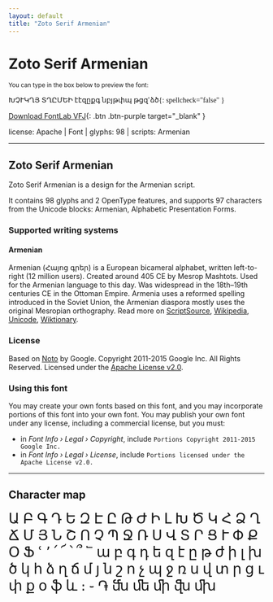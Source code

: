 ```yaml
---
layout: default
title: "Zoto Serif Armenian"
---
```


# Zoto Serif Armenian

<small>You can type in the box below to preview the font:</small>

<div contenteditable="true" class="texteditor" style="font-family: 'Zoto Serif Armenian';">
ԽՉՒԿՂՅ ՏՂԸՄԵԻ էէզըքգ նբյթփպ թցզՙձծ{: spellcheck="false" }
</div>

[Download FontLab VFJ](https://downgit.github.io/#/home?url=https://github.com/fontlabcom/getgo-fonts/blob/main/getgo-fonts/apache/zotoserif/zotoserif-armenian.vfj){: .btn .btn-purple target="_blank" }

license: Apache \| Font \| glyphs: 98 \| scripts: Armenian

---


## Zoto Serif Armenian

Zoto Serif Armenian is a design for the Armenian script.

It contains 98 glyphs and 2 OpenType features, and supports 97 characters from the Unicode blocks: Armenian, Alphabetic Presentation Forms.


### Supported writing systems


#### Armenian

Armenian (Հայոց գրեր) is a European bicameral alphabet, written left-to-right (12 million users). Created around 405 CE by Mesrop Mashtots. Used for the Armenian language to this day. Was widespread in the 18th–19th centuries CE in the Ottoman Empire. Armenia uses a reformed spelling introduced in the Soviet Union, the Armenian diaspora mostly uses the original Mesropian orthography. Read more on [ScriptSource](https://scriptsource.org/scr/Armn), [Wikipedia](https://en.wikipedia.org/wiki/ISO_15924:Armn), [Unicode](https://www.unicode.org/versions/Unicode13.0.0/ch07.pdf#G3334), [Wiktionary](https://en.wiktionary.org/wiki/Category:Armenian_script).


### License

Based on [Noto](https://github.com/notofonts) by Google. Copyright 2011-2015 Google Inc. All Rights Reserved. Licensed under the [Apache License v2.0](https://www.apache.org/licenses/LICENSE-2.0.txt).

### Using this font

You may create your own fonts based on this font, and you may incorporate portions of this font into your own font. You may publish your own font under any license, including a commercial license, but you must:

- in _Font Info › Legal › Copyright_, include `Portions Copyright 2011-2015 Google Inc.`
- in _Font Info › Legal › License_, include `Portions licensed under the Apache License v2.0.`


---

## Character map

<div style="font-family: 'Zoto Serif Armenian'; font-size: 2em;">
Ա Բ Գ Դ Ե Զ Է Ը Թ Ժ Ի Լ Խ Ծ Կ Հ Ձ Ղ Ճ Մ Յ Ն Շ Ո Չ Պ Ջ Ռ Ս Վ Տ Ր Ց Ւ Փ Ք Օ Ֆ ՙ ՚ ՛ ՜ ՝ ՞ ՟ ա բ գ դ ե զ է ը թ ժ ի լ խ ծ կ հ ձ ղ ճ մ յ ն շ ո չ պ ջ ռ ս վ տ ր ց ւ փ ք օ ֆ և ։ ֊ ֏ ﬓ ﬔ ﬕ ﬖ ﬗ
</div>

